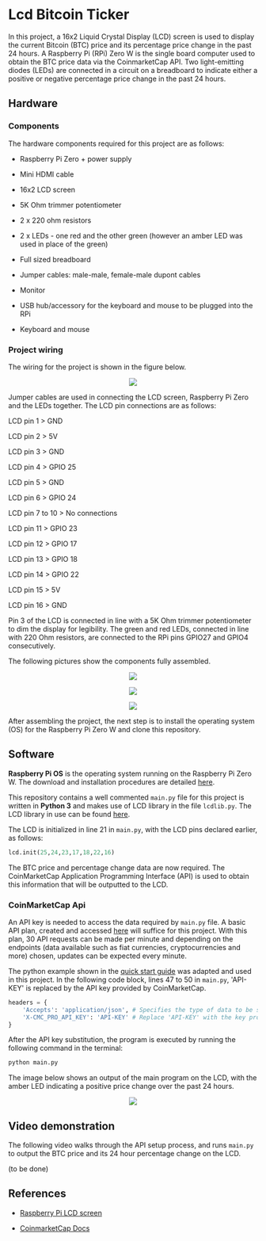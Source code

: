 # Lcd Bitcoin Ticker

In this project, a 16x2 Liquid Crystal Display (LCD) screen is used to display the current Bitcoin (BTC) price and its percentage price change in the past 24 hours. A Raspberry Pi (RPi) Zero W is the single board computer used to obtain the BTC price data via the CoinmarketCap API. Two light-emitting diodes (LEDs) are connected in a circuit on a breadboard to indicate either a positive or negative percentage price change in the past 24 hours.

## Hardware

### Components

The hardware components required for this project are as follows:

- Raspberry Pi Zero + power supply

- Mini HDMI cable

- 16x2 LCD screen

- 5K Ohm trimmer potentiometer

- 2 x 220 ohm resistors

- 2 x LEDs - one red and the other green (however an amber LED was used in place of the green)

- Full sized breadboard

- Jumper cables: male-male, female-male dupont cables

- Monitor

- USB hub/accessory for the keyboard and mouse to be plugged into the RPi

- Keyboard and mouse

### Project wiring

The wiring for the project is shown in the figure below.

<p align="center">
  <img src=images/bitcoin_ticker_fritz.png>
</p>

Jumper cables are used in connecting the LCD screen, Raspberry Pi Zero and the LEDs together. The LCD pin connections are as follows:

LCD pin 1 > GND

LCD pin 2 > 5V

LCD pin 3 > GND

LCD pin 4 > GPIO 25

LCD pin 5 > GND

LCD pin 6 > GPIO 24

LCD pin 7 to 10 > No connections

LCD pin 11 > GPIO 23

LCD pin 12 > GPIO 17

LCD pin 13 > GPIO 18

LCD pin 14 > GPIO 22

LCD pin 15 > 5V

LCD pin 16 > GND

Pin 3 of the LCD is connected in line with a 5K Ohm trimmer potentiometer to dim the display for legibility. The green and red LEDs, connected in line with 220 Ohm resistors, are connected to the RPi pins GPIO27 and GPIO4 consecutively.

The following pictures show the components fully assembled. 

<p align="center">
  <img src=images/top_view_assembled.jpg>
</p>

<p align="center">
  <img src=images/side_view.jpg>
</p>

<p align="center">
  <img src=images/angled_view.jpg>
</p>

After assembling the project, the next step is to install the operating system (OS) for the Raspberry Pi Zero W and clone this repository.

## Software

**Raspberry Pi OS** is the operating system running on the Raspberry Pi Zero W. The download and installation procedures are detailed [here](https://www.raspberrypi.org/software/). 

This repository contains a well commented `main.py` file for this project is written in **Python 3** and makes use of LCD library in the file `lcdlib.py`. The LCD library in use can be found [here](https://www.hackster.io/trduunze/raspberry-pi-lcd-screen-339eb5).

The LCD is initialized in line 21 in `main.py`, with the LCD pins declared earlier, as follows:

```python
lcd.init(25,24,23,17,18,22,16)
```

The BTC price and percentage change data are now required. The CoinMarketCap Application Programming Interface (API) is used to obtain this information that will be outputted to the LCD.

### CoinMarketCap Api

An API key is needed to access the data required by `main.py` file. A basic API plan, created and accessed [here](https://coinmarketcap.com/api/) will suffice for this project. With this plan, 30 API requests can be made per minute and depending on the endpoints (data available such as fiat currencies, cryptocurrencies and more) chosen, updates can be expected every minute.

The python example shown in the [quick start guide](https://coinmarketcap.com/api/documentation/v1/#section/Quick-Start-Guide) was adapted and used in this project. In the following code block, lines 47 to 50 in `main.py`, 'API-KEY' is replaced by the API key provided by CoinMarketCap.


```python
headers = {
    'Accepts': 'application/json', # Specifies the type of data to be sent back from the server.
    'X-CMC_PRO_API_KEY': 'API-KEY' # Replace 'API-KEY' with the key provided by CoinmarketCap.
} 
```

After the API key substitution, the program is executed by running the following command in the terminal:

```python
python main.py
```

The image below shows an output of the main program on the LCD, with the amber LED indicating a positive price change over the past 24 hours.

<p align="center">
  <img src=images/top_view_code_running.jpg>
</p>

## Video demonstration

The following video walks through the API setup process, and runs `main.py` to output the BTC price and its 24 hour percentage change on the LCD.

(to be done)

## References
- [Raspberry Pi LCD screen](https://www.hackster.io/trduunze/raspberry-pi-lcd-screen-339eb5)

- [CoinmarketCap Docs](https://coinmarketcap.com/api/documentation/)
